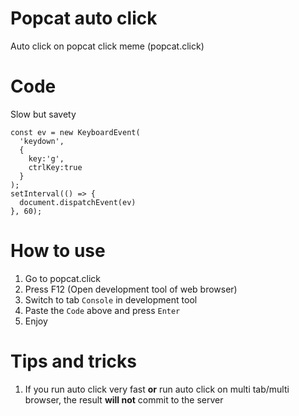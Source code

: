 # Popcat auto click
Auto click on popcat click meme (popcat.click)

# Code
Slow but savety
```
const ev = new KeyboardEvent(
  'keydown',
  {
    key:'g',
    ctrlKey:true
  }
);
setInterval(() => {
  document.dispatchEvent(ev)
}, 60);

```

# How to use
1. Go to popcat.click
2. Press F12 (Open development tool of web browser)
3. Switch to tab `Console` in development tool
4. Paste the `Code` above and press `Enter`
5. Enjoy

# Tips and tricks
1. If you run auto click very fast **or** run auto click on multi tab/multi browser, the result **will not** commit to the server
